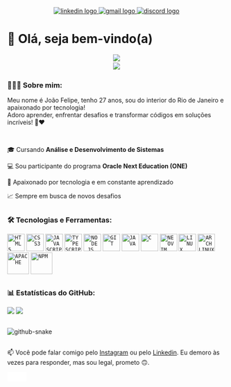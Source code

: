  <div align="center">
  <a href="https://www.linkedin.com/in/joaofelipegalvao/" target="_blank">
    <img src="https://img.shields.io/static/v1?message=LinkedIn&logo=linkedin&label=&color=0077B5&logoColor=white&labelColor=&style=for-the-badge" height="25" alt="linkedin logo"  />
  </a>
  <a href="joaofelipe.galvao021@gmail.com" target="_blank">
    <img src="https://img.shields.io/static/v1?message=Gmail&logo=gmail&label=&color=D14836&logoColor=white&labelColor=&style=for-the-badge" height="25" alt="gmail logo"  />
  </a>
  <a href="joao#1321" target="_blank">
    <img src="https://img.shields.io/static/v1?message=Discord&logo=discord&label=&color=7289DA&logoColor=white&labelColor=&style=for-the-badge" height="25" alt="discord logo"  />
  </a>
</div>

 <h1 align="left">👋 Olá, seja bem-vindo(a)</h1>

 <div align="center">
  <a href="https://git.io/typing-svg">
    <img src="https://readme-typing-svg.demolab.com?font=Fira+Code&pause=1000&color=BC47F7&background=FF56FF00&center=true&width=435&lines=Aspiring+Full-Stack+Developer+%F0%9F%9A%80" />
  </a>
  <br>
  <img width="800" src="https://i.ibb.co/T4zHmcK/eu.jpg" />
</div>
 

### 🧑🏻‍💻 Sobre mim:
<p>Meu nome é João Felipe, tenho 27 anos, sou do interior do Rio de Janeiro e apaixonado por tecnologia!<br>
Adoro aprender, enfrentar desafios e transformar códigos em soluções incríveis! 🚀❤️</p><br/>

 <p>🎓 Cursando <strong>Análise e Desenvolvimento de Sistemas</strong></p>
 <p>💻 Sou participante do programa <strong>Oracle Next Education (ONE)</strong></p>
 <p>🚀 Apaixonado por tecnologia e em constante aprendizado</p>
 <p>📈 Sempre em busca de novos desafios</p>

##

### 🛠️ Tecnologias e Ferramentas: 

<code><img src="https://cdn.jsdelivr.net/gh/devicons/devicon@latest/icons/html5/html5-original.svg" width="40" height="40" title = "HTML5"/></code>
<code><img src="https://cdn.jsdelivr.net/gh/devicons/devicon@latest/icons/css3/css3-original.svg" width="40" height="40" title = "CSS3"/></code>
<code><img src="https://cdn.jsdelivr.net/gh/devicons/devicon@latest/icons/javascript/javascript-original.svg" width="40" height="40" title = "JAVASCRIPT"/></code>
<code><img src="https://cdn.jsdelivr.net/gh/devicons/devicon@latest/icons/typescript/typescript-original.svg" width="40" height="40" title = "TYPESCRIPT"/></code>
<code><img src="https://cdn.jsdelivr.net/gh/devicons/devicon@latest/icons/nodejs/nodejs-original.svg" width="40" height="40" title = "NODE.JS"/></code>
<code><img loading="lazy" src="https://cdn.jsdelivr.net/gh/devicons/devicon/icons/git/git-original.svg" width="40" height="40" title = "GIT"/></code>
<code><img src="https://cdn.jsdelivr.net/gh/devicons/devicon@latest/icons/java/java-original.svg" width="40" height="40" title = "JAVA"/></code>
<code><img src="https://cdn.jsdelivr.net/gh/devicons/devicon@latest/icons/c/c-original.svg" width="40" height="40" title = "C"/></code>
<code><img src="https://cdn.jsdelivr.net/gh/devicons/devicon@latest/icons/neovim/neovim-original.svg" width="40" height="40" title = "NEOVIM"/></code>
<code><img src="https://cdn.jsdelivr.net/gh/devicons/devicon@latest/icons/linux/linux-original.svg" width="40" height="40" title = "LINUX"/></code>
<code><img src="https://cdn.jsdelivr.net/gh/devicons/devicon@latest/icons/archlinux/archlinux-original.svg" width="40" height="40" title = "ARCHLINUX"/></code>
<code><img src="https://cdn.jsdelivr.net/gh/devicons/devicon@latest/icons/apache/apache-original-wordmark.svg" width="50" height="50" title = "APACHE"/></code>
<code><img src="https://cdn.jsdelivr.net/gh/devicons/devicon@latest/icons/npm/npm-original-wordmark.svg" width="50" height="50" title = "NPM"/></code>
          
          
##
### 📊 Estatísticas do GitHub:

![](https://github-readme-stats.vercel.app/api?username=joaodev021&theme=tokyonight&hide_border=false&include_all_commits=true&count_private=false)
![](https://github-readme-stats.vercel.app/api/top-langs/?username=joaodev021&theme=tokyonight&hide_border=false&include_all_commits=true&count_private=false&layout=compact)<br/>
##

<picture>
  <source media="(prefers-color-scheme: dark)" srcset="https://raw.githubusercontent.com/tobiasmeyhoefer/tobiasmeyhoefer/output/github-snake-dark.svg" />
  <source media="(prefers-color-scheme: light)" srcset="https://raw.githubusercontent.com/tobiasmeyhoefer/tobiasmeyhoefer/output/github-snake.svg" />
  <img alt="github-snake" src="https://raw.githubusercontent.com/tobiasmeyhoefer/tobiasmeyhoefer/output/github-snake.svg" />
</picture>

##

📫 Você pode falar comigo pelo [Instagram](https://www.instagram.com/joaofelipe021) ou pelo [Linkedin](https://www.linkedin.com/in/joaofelipegalv%C3%A3o021/). Eu demoro às vezes para responder, mas sou legal, prometo 🙃.

<a href="https://www.instagram.com/joaofelipe021" target="_blank"><img align="left" alt="Instagram" width="22px" src="https://github.com/Aakarsh-B/trying-repos/blob/master/insta.svg" />
<a href="https://www.linkedin.com/in/joaofelipegalvão021" target="_blank"><img align="left" alt="LinkedIn" width="22px" src="https://github.com/Aakarsh-B/trying-repos/blob/master/linkedin.svg" />

